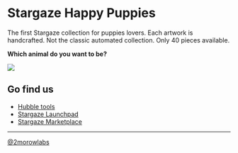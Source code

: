 # Stargaze Happy Puppies

The first Stargaze collection for puppies lovers. Each artwork is handcrafted. Not the classic automated collection. 
Only 40 pieces available. 

**Which animal do you want to be?**


![](https://app.stargaze.zone/_next/image?url=https%3A%2F%2Fres.cloudinary.com%2Fstargaze%2Fimage%2Fupload%2Fw_700%2Fhur9wo7wa5vgicworv1e&w=1080&q=75)
## Go find us
- [Hubble tools](https://www.hubble.tools/collections/happy-puppies)
- [Stargaze Launchpad](https://app.stargaze.zone/launchpad/stars1cnpp5lclzeegm2rjtrxha875cqjnuz370yytuxltlugdwwc6m4nsay8xkw)
- [Stargaze Marketplace](https://app.stargaze.zone/marketplace/stars1zkjgu5pdsswczdjg87v87wtyhavavnq99jnyngmn83x58kly49vsjd06qr)

---
[@2morowlabs](https://twitter.com/2morowLabs)
